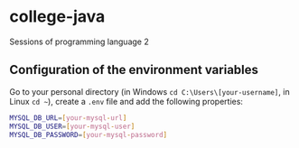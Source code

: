 # college-java
Sessions of programming language 2

## Configuration of the environment variables

Go to your personal directory (in Windows `cd C:\Users\[your-username]`, in Linux `cd ~`), create a `.env` file and add the following properties:

``` bash
MYSQL_DB_URL=[your-mysql-url]
MYSQL_DB_USER=[your-mysql-user]
MYSQL_DB_PASSWORD=[your-mysql-password]
```